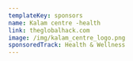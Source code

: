 ```yaml
---
templateKey: sponsors
name: Kalam centre -health
link: theglobalhack.com
image: /img/kalam_centre_logo.png
sponsoredTrack: Health & Wellness
---
```

